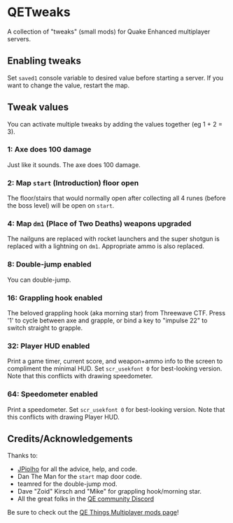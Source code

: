 # QETweaks

A collection of "tweaks" (small mods) for Quake Enhanced multiplayer servers.

## Enabling tweaks

Set `saved1` console variable to desired value before starting a server.
If you want to change the value, restart the map.

## Tweak values

You can activate multiple tweaks by adding the values together (eg 1 + 2 = 3).

### 1: Axe does 100 damage

Just like it sounds. The axe does 100 damage.

### 2: Map `start` (Introduction) floor open

The floor/stairs that would normally open after collecting all 4 runes
(before the boss level) will be open on `start`.

### 4: Map `dm1` (Place of Two Deaths) weapons upgraded

The nailguns are replaced with rocket launchers and the super shotgun is
replaced with a lightning on `dm1`. Appropriate ammo is also replaced.

### 8: Double-jump enabled

You can double-jump.

### 16: Grappling hook enabled

The beloved grappling hook (aka morning star) from Threewave CTF.
Press '1' to cycle between axe and grapple, or bind a key to "impulse 22" to
switch straight to grapple.

### 32: Player HUD enabled

Print a game timer, current score, and weapon+ammo info to the screen to
compliment the minimal HUD. Set `scr_usekfont 0` for best-looking version.
Note that this conflicts with drawing speedometer.

### 64: Speedometer enabled

Print a speedometer. Set `scr_usekfont 0` for best-looking version.
Note that this conflicts with drawing Player HUD.

## Credits/Acknowledgements

Thanks to:

* [JPiolho](https://github.com/jpiolho) for all the advice, help, and code.
* Dan The Man for the `start` map door code.
* teamred for the double-jump mod.
* Dave "Zoid" Kirsch and "Mike" for grappling hook/morning star.
* All the great folks in the
  [QE community Discord](https://discord.qethings.xyz/)

Be sure to check out the
[QE Things Multiplayer mods page](https://mpmods.qethings.xyz/)!
